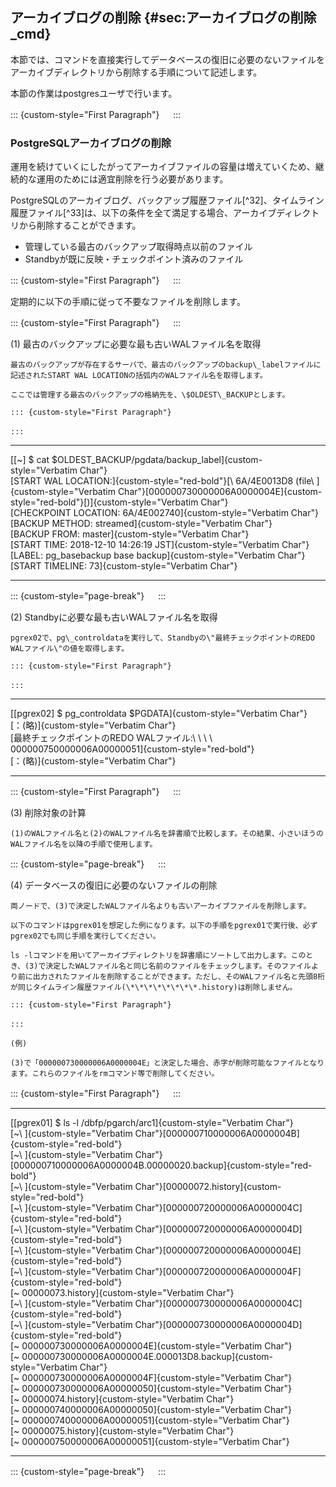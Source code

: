 アーカイブログの削除 {#sec:アーカイブログの削除_cmd}
--------------------

本節では、コマンドを直接実行してデータベースの復旧に必要のないファイルをアーカイブディレクトリから削除する手順について記述します。

本節の作業はpostgresユーザで行います。

::: {custom-style="First Paragraph"}
　
:::

### PostgreSQLアーカイブログの削除

運用を続けていくにしたがってアーカイブファイルの容量は増えていくため、継続的な運用のためには適宜削除を行う必要があります。

PostgreSQLのアーカイブログ、バックアップ履歴ファイル[^32]、タイムライン履歴ファイル[^33]は、以下の条件を全て満足する場合、アーカイブディレクトリから削除することができます。

-   管理している最古のバックアップ取得時点以前のファイル
-   Standbyが既に反映・チェックポイント済みのファイル

::: {custom-style="First Paragraph"}
　
:::

定期的に以下の手順に従って不要なファイルを削除します。

::: {custom-style="First Paragraph"}
　
:::

(1) 最古のバックアップに必要な最も古いWALファイル名を取得

    最古のバックアップが存在するサーバで、最古のバックアップのbackup\_labelファイルに記述されたSTART WAL LOCATIONの括弧内のWALファイル名を取得します。

    ここでは管理する最古のバックアップの格納先を、\$OLDEST\_BACKUPとします。

    ::: {custom-style="First Paragraph"}
    　
    :::

  ------------------------------------------------------------------------
  [\[\~\] \$ cat \$OLDEST_BACKUP/pgdata/backup_label]{custom-style="Verbatim Char"}\
  [START WAL LOCATION:]{custom-style="red-bold"}[\ 6A/4E0013D8 (file\ ]{custom-style="Verbatim Char"}[000000730000006A0000004E]{custom-style="red-bold"}[)]{custom-style="Verbatim Char"}\
  [CHECKPOINT LOCATION: 6A/4E002740]{custom-style="Verbatim Char"}\
  [BACKUP METHOD: streamed]{custom-style="Verbatim Char"}\
  [BACKUP FROM: master]{custom-style="Verbatim Char"}\
  [START TIME: 2018\-12\-10 14:26:19 JST]{custom-style="Verbatim Char"}\
  [LABEL: pg_basebackup base backup]{custom-style="Verbatim Char"}\
  [START TIMELINE: 73]{custom-style="Verbatim Char"}

  ------------------------------------------------------------------------

::: {custom-style="page-break"}
　
:::

(2) Standbyに必要な最も古いWALファイル名を取得

    pgrex02で、pg\_controldataを実行して、Standbyの\"最終チェックポイントのREDO WALファイル\"の値を取得します。

    ::: {custom-style="First Paragraph"}
    　
    :::

  ------------------------------------------------------------------------
  [\[pgrex02\] \$ pg_controldata \$PGDATA]{custom-style="Verbatim Char"}\
  [：(略)]{custom-style="Verbatim Char"}\
  [最終チェックポイントのREDO WALファイル:\ \ \ \ 000000750000006A00000051]{custom-style="red-bold"}\
  [：(略)]{custom-style="Verbatim Char"}

  ------------------------------------------------------------------------

::: {custom-style="First Paragraph"}
　
:::

(3) 削除対象の計算

    (1)のWALファイル名と(2)のWALファイル名を辞書順で比較します。その結果、小さいほうのWALファイル名を以降の手順で使用します。

::: {custom-style="page-break"}
　
:::

(4) データベースの復旧に必要のないファイルの削除

    両ノードで、(3)で決定したWALファイル名よりも古いアーカイブファイルを削除します。

    以下のコマンドはpgrex01を想定した例になります。以下の手順をpgrex01で実行後、必ずpgrex02でも同じ手順を実行してください。

    ls -lコマンドを用いてアーカイブディレクトリを辞書順にソートして出力します。このとき、(3)で決定したWALファイル名と同じ名前のファイルをチェックします。そのファイルより前に出力されたファイルを削除することができます。ただし、そのWALファイル名と先頭8桁が同じタイムライン履歴ファイル(\*\*\*\*\*\*\*\*.history)は削除しません。

    ::: {custom-style="First Paragraph"}
    　
    :::

    (例)

    (3)で「000000730000006A0000004E」と決定した場合、赤字が削除可能なファイルとなります。これらのファイルをrmコマンド等で削除してください。

::: {custom-style="First Paragraph"}
　
:::

  ------------------------------------------------------------------------
  [\[pgrex01\] \$ ls \-l /dbfp/pgarch/arc1]{custom-style="Verbatim Char"}\
  [\~\ ]{custom-style="Verbatim Char"}[000000710000006A0000004B]{custom-style="red-bold"}\
  [\~\ ]{custom-style="Verbatim Char"}[000000710000006A0000004B.00000020.backup]{custom-style="red-bold"}\
  [\~\ ]{custom-style="Verbatim Char"}[00000072.history]{custom-style="red-bold"}\
  [\~\ ]{custom-style="Verbatim Char"}[000000720000006A0000004C]{custom-style="red-bold"}\
  [\~\ ]{custom-style="Verbatim Char"}[000000720000006A0000004D]{custom-style="red-bold"}\
  [\~\ ]{custom-style="Verbatim Char"}[000000720000006A0000004E]{custom-style="red-bold"}\
  [\~\ ]{custom-style="Verbatim Char"}[000000720000006A0000004F]{custom-style="red-bold"}\
  [\~ 00000073.history]{custom-style="Verbatim Char"}\
  [\~\ ]{custom-style="Verbatim Char"}[000000730000006A0000004C]{custom-style="red-bold"}\
  [\~\ ]{custom-style="Verbatim Char"}[000000730000006A0000004D]{custom-style="red-bold"}\
  [\~ 000000730000006A0000004E]{custom-style="Verbatim Char"}\
  [\~ 000000730000006A0000004E.000013D8.backup]{custom-style="Verbatim Char"}\
  [\~ 000000730000006A0000004F]{custom-style="Verbatim Char"}\
  [\~ 000000730000006A00000050]{custom-style="Verbatim Char"}\
  [\~ 00000074.history]{custom-style="Verbatim Char"}\
  [\~ 000000740000006A00000050]{custom-style="Verbatim Char"}\
  [\~ 000000740000006A00000051]{custom-style="Verbatim Char"}\
  [\~ 00000075.history]{custom-style="Verbatim Char"}\
  [\~ 000000750000006A00000051]{custom-style="Verbatim Char"}

  ------------------------------------------------------------------------

::: {custom-style="page-break"}
　
:::

